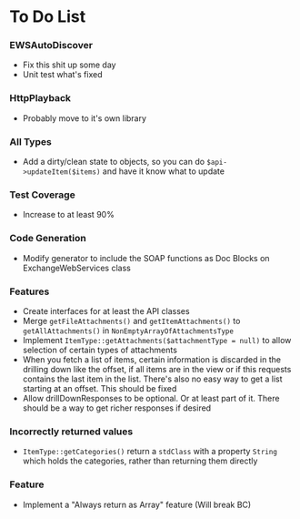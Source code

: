 # To Do List

### EWSAutoDiscover
 * Fix this shit up some day
 * Unit test what's fixed

### HttpPlayback
 * Probably move to it's own library

### All Types
 * Add a dirty/clean state to objects, so you can do `$api->updateItem($items)` and have it know what to update

### Test Coverage
 * Increase to at least 90%
 
### Code Generation
 * Modify generator to include the SOAP functions as Doc Blocks on ExchangeWebServices class

### Features
 * Create interfaces for at least the API classes
 * Merge `getFileAttachments()` and `getItemAttachments()` to `getAllAttachments()` in `NonEmptyArrayOfAttachmentsType`
 * Implement `ItemType::getAttachments($attachmentType = null)` to allow selection of certain types of attachments
 * When you fetch a list of items, certain information is discarded in the drilling down like the offset, if all items
 are in the view or if this requests contains the last item in the list. There's also no easy way to get a list starting
 at an offset. This should be fixed
 * Allow drillDownResponses to be optional. Or at least part of it. There should be a way to get richer responses if desired

### Incorrectly returned values
 * `ItemType::getCategories()` return a `stdClass` with a property `String` which holds the categories, rather than returning them directly

### Feature
 * Implement a "Always return as Array" feature (Will break BC)
